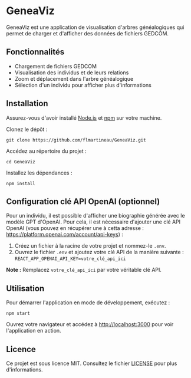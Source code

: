# GeneaViz

GeneaViz est une application de visualisation d'arbres généalogiques qui permet de charger et d'afficher des données de fichiers GEDCOM.

## Fonctionnalités

- Chargement de fichiers GEDCOM
- Visualisation des individus et de leurs relations
- Zoom et déplacement dans l'arbre généalogique
- Sélection d'un individu pour afficher plus d'informations

## Installation

Assurez-vous d'avoir installé [Node.js](https://nodejs.org/) et [npm](https://www.npmjs.com/) sur votre machine.

Clonez le dépôt :

`git clone https://github.com/flmartineau/GeneaViz.git`


Accédez au répertoire du projet :

`cd GeneaViz`

Installez les dépendances :

`npm install`


## Configuration clé API OpenAI (optionnel)

Pour un individu, il est possible d'afficher une biographie générée avec le modèle GPT d'OpenAI.
Pour cela, il est nécessaire d'ajouter une clé API OpenAI (vous pouvez en récupérer une à cetta adresse : https://platform.openai.com/account/api-keys) :

1. Créez un fichier à la racine de votre projet et nommez-le `.env`.
2. Ouvrez le fichier `.env` et ajoutez votre clé API de la manière suivante : `REACT_APP_OPENAI_API_KEY=votre_clé_api_ici`

**Note :** Remplacez `votre_clé_api_ici` par votre véritable clé API.

## Utilisation

Pour démarrer l'application en mode de développement, exécutez :

`npm start`


Ouvrez votre navigateur et accédez à [http://localhost:3000](http://localhost:3000) pour voir l'application en action.

## Licence

Ce projet est sous licence MIT. Consultez le fichier [LICENSE](LICENSE) pour plus d'informations.
